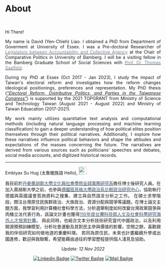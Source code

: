 # About


<br/>


<div style="text-align: justify">

Hi There!


My name is David (Yen-Chieh) Liao. I obtained a PhD from Department of Goverment at University of Essex. I was a Pre-doctoral Researcher of [<span style="color:#778899">Legislators between Accountability and Collective Agency</span>](https://projectlacan.wordpress.com/team/) at the Chair of Comparative Politics in University of Bamberg. I will be a visiting fellow in the Bamberg Graduate School of Social Sciences with [<span style="color:#778899">Prof. Dr. Thomas Saalfeld</span>](https://www.uni-bamberg.de/en/vp-research/).

During my PhD at Essex (Oct 2017 - Jan 2023), I study the impact of Taiwan's electoral reform and investigates how the reform changes ideological positionings, preferences and representation. My PhD thesis ([*“Electoral Reform, Distributive Politics, and Parties in the Taiwanese Congress”*](https://raw.githack.com/davidycliao/phd-thesis/main/Yen_Chieh_Liao_PhD_Dissertation_Jan_2023.pdf)) is supported by the 2021 TOPGRANT from Ministry of Science and Technology Taiwan (August 2021 - August 2022) and Ministry of Taiwan Eduacation (2017-2021).  

My work mainly utilizes quantitative text analysis and computational methods (including natural language processing and machine learning classification) to gain a deeper understanding of how political elites position themselves through their political narratives. Additionally, I explore how these narratives influence political behaviors and shape the attitudes and expectations of the masses concerning the future. The narratives are derived from various sources such as politicians' speeches and debates, social media accounts, and digitized historical records.


---
Embiyax Su Hug (太魯閣族語 Hello),  <img src="https://user-images.githubusercontent.com/1303154/88677602-1635ba80-d120-11ea-84d8-d263ba5fc3c0.gif" width="25" height="25" alt="hi">

我目前於[<span style="color:#778899">**丹麥奧胡斯大學文化與社會學院全球事務研究系**</span>](https://pure.au.dk/portal/en/persons/yenchieh-liao(0a64ba05-9c47-40b2-8ff6-c3d8aeab26f7).html)擔任博士後研究人員。在加入奧胡斯大學之前，也參與[<span style="color:#778899">**德國班貝格大學政治系比較政治研究中心**</span>](https://projectlacan.wordpress.com/team/)，協助執行德國與英國議會質詢資料之搜集、建立與自然語言分析之工作。 在碩士求學階段，關注台灣原住民族群政治、大族政治、資源分配與競爭等議題。在博士論文主題方面，我學習利用計算機社會科學方法，分析選舉制度如何改變台灣政黨競爭與肉桶立法代表行為，該論文計畫也獲得[<span style="color:#778899">**110年度台灣科技部人文及社會科學研究海外人才培育計畫**</span>](https://www.stpi.narl.org.tw/public/show?id=4b1141647ad2a353017af136d1ae0fa5)。 與此同時，也結合文本分析技術研究當代中國政治，以及利用開源預預訓練模型，分析社會運動及其對民主參與價值的影響。空閒之餘，喜歡跟我的伴侶研究如何做地道的重慶料理。 若同為原住民，未來也計畫繼續升學或出國進修，歡迎與我聯繫，希望能藉由過往的學習歷程提供個人淺見及協助。





<div style="text-align: center">

*Update: 12 Nov 2022*

[![Linkedin Badge](https://img.shields.io/badge/linkedin-0077B5?style=for-the-badge&logo=linkedin&logoColor=white)](https://www.linkedin.com/authwall?trk=gf&trkInfo=AQERrkO9JeuxgQAAAYGIXxZw-IMriZ16fxaCyQ9B4fcr8SgrQXFIA4WvPBytf98cJPl4KsPT6KiRHzqt-s3Ozl8_IoJ8cn9_lBY1_kQiozmVJV_bXf0xolwYZIIc_TwCBrvqjMU=&original_referer=https://davidycliao.github.io/&sessionRedirect=https%3A%2F%2Fwww.linkedin.com%2Fin%2Fdavid-yen-chieh-liao-51a0a3168%2F)
[![Twitter Badge](https://img.shields.io/badge/twitter-1DA1F2?style=for-the-badge&logo=twitter&logoColor=white)](https://twitter.com/liaoyenchieh)
[![Mail Badge](https://img.shields.io/badge/Gmail-D14836?style=for-the-badge&logo=gmail&logoColor=white)](mailto:davidycliao@gamil.com)


</div>

